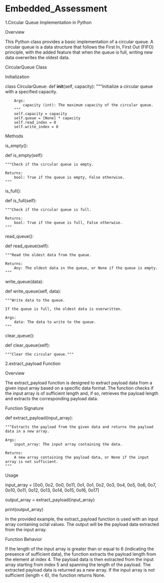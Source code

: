 # Embedded_Assessment
1.Circular Queue Implementation in Python

Overview

This Python class provides a basic implementation of a circular queue. A circular queue is a data structure that follows the First In, First Out (FIFO) principle, with the added feature that when the queue is full, writing new data overwrites the oldest data.

CircularQueue Class

Initialization

class CircularQueue:
    def __init__(self, capacity):
        """Initialize a circular queue with a specified capacity.

        Args:
            capacity (int): The maximum capacity of the circular queue.
        """
        self.capacity = capacity
        self.queue = [None] * capacity
        self.read_index = 0
        self.write_index = 0

Methods

is_empty():

def is_empty(self):

    """Check if the circular queue is empty.

    Returns:
        bool: True if the queue is empty, False otherwise.
    """
    
is_full():

def is_full(self):

    """Check if the circular queue is full.

    Returns:
        bool: True if the queue is full, False otherwise.
    """
    
read_queue():

def read_queue(self):

    """Read the oldest data from the queue.

    Returns:
        Any: The oldest data in the queue, or None if the queue is empty.
    """
    
write_queue(data):

def write_queue(self, data):

    """Write data to the queue.

    If the queue is full, the oldest data is overwritten.

    Args:
        data: The data to write to the queue.
    """
    
clear_queue():

def clear_queue(self):

    """Clear the circular queue."""    


2.extract_payload Function

Overview

The extract_payload function is designed to extract payload data from a given input array based on a specific data format. The function checks if the input array is of sufficient length and, if so, retrieves the payload length and extracts the corresponding payload data.

Function Signature

def extract_payload(input_array):

    """Extracts the payload from the given data and returns the payload data in a new array.

    Args:
        input_array: The input array containing the data.

    Returns:
        A new array containing the payload data, or None if the input array is not sufficient.
    """

Usage

input_array = [0o0, 0o2, 0o0, 0o11, 0o1, 0o1, 0o2, 0o3, 0o4, 0o5, 0o6, 0o7, 0o10, 0o11, 0o12, 0o13, 0o14, 0o15, 0o16, 0o17] 

output_array = extract_payload(input_array)

print(output_array)

In the provided example, the extract_payload function is used with an input array containing octal values. The output will be the payload data extracted from the input array.

Function Behavior

If the length of the input array is greater than or equal to 6 (indicating the presence of sufficient data), the function extracts the payload length from the element at index 4.
The payload data is then extracted from the input array starting from index 5 and spanning the length of the payload.
The extracted payload data is returned as a new array.
If the input array is not sufficient (length < 6), the function returns None.    

